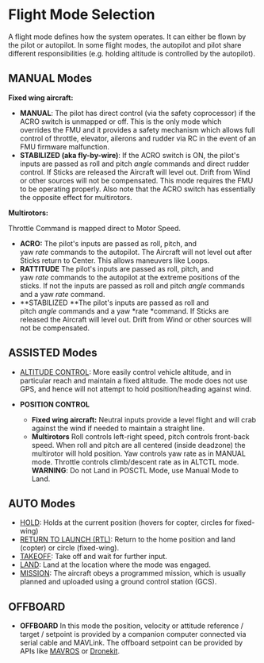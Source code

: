 # Flight Mode Selection

A flight mode defines how the system operates. It can either be flown by
the pilot or autopilot. In some flight modes, the autopilot and pilot
share different responsibilities (e.g. holding altitude is controlled by
the autopilot).

## MANUAL Modes

**Fixed wing aircraft:**

- **MANUAL**: The pilot has direct control (via the safety
  coprocessor) if the ACRO switch is unmapped or off. This is the only
  mode which overrides the FMU and it provides a safety mechanism
  which allows full control of throttle, elevator, ailerons and rudder
  via RC in the event of an FMU firmware malfunction.
- **STABILIZED (aka fly-by-wire)**: If the ACRO switch is ON, the
  pilot's inputs are passed as roll and pitch *angle* commands and
  direct rudder control. If Sticks are released the Aircraft will
  level out. Drift from Wind or other sources will not be compensated.
  This mode requires the FMU to be operating properly. Also note that
  the ACRO switch has essentially the opposite effect for multirotors.


**Multirotors:** 

Throttle Command is mapped direct to Motor Speed.

- **ACRO:** The pilot's inputs are passed as roll, pitch, and
  yaw *rate* commands to the autopilot. The Aircraft will not
  level out after Sticks return to Center. This allows maneuvers like Loops.
- **RATTITUDE** The pilot's inputs are passed as roll, pitch, and
  yaw *rate* commands to the autopilot at the extreme positions of
  the sticks. If not the inputs are passed as roll and
  pitch *angle* commands and a yaw *rate* command.
- **STABILIZED **The pilot's inputs are passed as roll and
  pitch *angle* commands and a yaw *rate *command. If Sticks are
  released the Aircraft will level out. Drift from Wind or other
  sources will not be compensated.


## ASSISTED Modes

- [ALTITUDE CONTROL](../flight_modes/altitude.md): More easily control vehicle altitude, and in particular reach and maintain a fixed altitude. The mode does not use GPS, and hence will not attempt to hold position/heading against wind.


- **POSITION CONTROL**
  - **Fixed wing aircraft:** Neutral inputs provide a level flight and
    will crab against the wind if needed to maintain a straight line.
  - **Multirotors** Roll controls left-right speed, pitch controls
    front-back speed. When roll and pitch are all centered (inside
    deadzone) the multirotor will hold position. Yaw controls yaw rate
    as in MANUAL mode. Throttle controls climb/descent rate as in ALTCTL
    mode. **WARNING**: Do not Land in POSCTL Mode, use Manual Mode to Land.


## AUTO Modes

- [HOLD](../flight_modes/hold.md): Holds at the current position (hovers for copter, circles for fixed-wing)
- [RETURN TO LAUNCH (RTL)](../flight_modes/rtl.md): Return to the home position and land (copter) or circle (fixed-wing).
- [TAKEOFF](../flight_modes/takeoff.md): Take off and wait for further input.
- [LAND](../flight_modes/land.md): Land at the location where the mode was engaged. 
- [MISSION](../flight_modes/mission.md): The aircraft obeys a programmed mission, which is usually planned and uploaded using a ground control station (GCS).

## OFFBOARD

- **OFFBOARD** In this mode the position, velocity or attitude
  reference / target / setpoint is provided by a companion computer
  connected via serial cable and MAVLink. The offboard setpoint can be
  provided by APIs
  like [MAVROS](https://github.com/mavlink/mavros) or [Dronekit](http://dronekit.io/).

